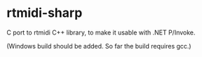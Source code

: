 rtmidi-sharp
============

C port to rtmidi C++ library, to make it usable with .NET P/Invoke.

(Windows build should be added. So far the build requires gcc.)
